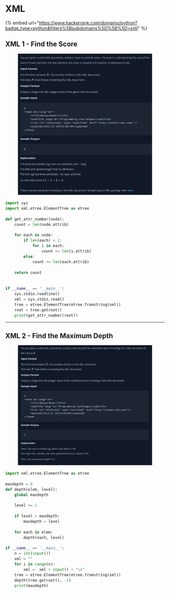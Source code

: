 # XML

{% embed url="https://www.hackerrank.com/domains/python?badge_type=python&filters%5Bsubdomains%5D%5B%5D=xml" %}

## XML 1 - Find the Score

<figure><img src="../.gitbook/assets/image (2) (1).png" alt=""><figcaption></figcaption></figure>

```python
import sys
import xml.etree.ElementTree as etree

def get_attr_number(node):
    count = len(node.attrib)

    for each in node:
        if len(each) > 1:
            for i in each:
                count += len(i.attrib)
        else:
            count += len(each.attrib)

    return count


if __name__ == '__main__':
    sys.stdin.readline()
    xml = sys.stdin.read()
    tree = etree.ElementTree(etree.fromstring(xml))
    root = tree.getroot()
    print(get_attr_number(root))
```

***

## XML 2 - Find the Maximum Depth

<figure><img src="../.gitbook/assets/image (1) (1) (1).png" alt=""><figcaption></figcaption></figure>

```python
import xml.etree.ElementTree as etree

maxdepth = 0
def depth(elem, level):
    global maxdepth

    level += 1

    if level > maxdepth:
        maxdepth = level

    for each in elem:
        depth(each, level)

if __name__ == '__main__':
    n = int(input())
    xml = ""
    for i in range(n):
        xml =  xml + input() + "\n"
    tree = etree.ElementTree(etree.fromstring(xml))
    depth(tree.getroot(), -1)
    print(maxdepth)
```

